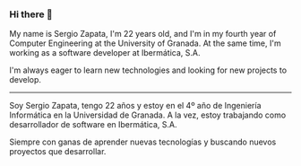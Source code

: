 ### Hi there 👋

My name is Sergio Zapata, I'm 22 years old, and I'm in my fourth year of Computer Engineering at the University of Granada. At the same time, I'm working as a software developer at Ibermática, S.A.

I'm always eager to learn new technologies and looking for new projects to develop.

-------------------------------------------------------------------------------------------

Soy Sergio Zapata, tengo 22 años y estoy en el 4º año de Ingeniería Informática en la Universidad de Granada. A la vez, estoy trabajando como desarrollador de software en Ibermática, S.A. 

Siempre con ganas de aprender nuevas tecnologías y buscando nuevos proyectos que desarrollar.



<!--
**sergiozap13/sergiozap13** is a ✨ _special_ ✨ repository because its `README.md` (this file) appears on your GitHub profile.

Here are some ideas to get you started:

- 🔭 I’m currently working on ...
- 🌱 I’m currently learning ...
- 👯 I’m looking to collaborate on ...
- 🤔 I’m looking for help with ...
- 💬 Ask me about ...
- 📫 How to reach me: ...
- 😄 Pronouns: ...
- ⚡ Fun fact: ...    
-->
